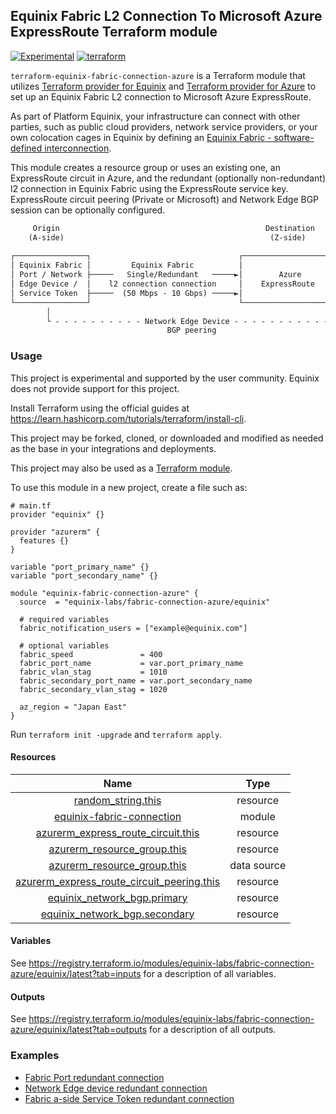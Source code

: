 ## Equinix Fabric L2 Connection To Microsoft Azure ExpressRoute Terraform module

[![Experimental](https://img.shields.io/badge/Stability-Experimental-red.svg)](https://github.com/equinix-labs/standards#about-uniform-standards)
[![terraform](https://github.com/equinix-labs/terraform-equinix-template/actions/workflows/integration.yaml/badge.svg)](https://github.com/equinix-labs/terraform-equinix-template/actions/workflows/integration.yaml)

`terraform-equinix-fabric-connection-azure` is a Terraform module that utilizes [Terraform provider for Equinix](https://registry.terraform.io/providers/equinix/equinix/latest) and [Terraform provider for Azure](https://registry.terraform.io/providers/hashicorp/azurerm/latest/docs) to set up an Equinix Fabric L2 connection to Microsoft Azure ExpressRoute.

As part of Platform Equinix, your infrastructure can connect with other parties, such as public cloud providers, network service providers, or your own colocation cages in Equinix by defining an [Equinix Fabric - software-defined interconnection](https://docs.equinix.com/en-us/Content/Interconnection/Fabric/Fabric-landing-main.htm).

This module creates a resource group or uses an existing one, an ExpressRoute circuit in Azure, and the redundant (optionally non-redundant) l2 connection in Equinix Fabric using the ExpressRoute service key. ExpressRoute circuit peering (Private or Microsoft) and Network Edge BGP session can be optionally configured.

```html
     Origin                                              Destination
    (A-side)                                              (Z-side)              ┌────────────────────────┐
                                                                                │  (Microsoft Peering)   │
┌────────────────┐                                 ┌────────────────────┐       │  Office 365 / Dynamics │──┐
│ Equinix Fabric │         Equinix Fabric          │                    │──────►│  365 / Public services │  │
│ Port / Network ├─────   Single/Redundant   ─────►│        Azure       │       └────────────────────────┘  │
│ Edge Device /  │    l2 connection connection     │    ExpressRoute    │       ┌────────────────────────┐  │
│ Service Token  ├─────  (50 Mbps - 10 Gbps) ─────►│                    │──────►│   (Private Peering)    │  │
└────────────────┘                                 └────────────────────┘       │    Virtual Networks    │──│
        │                                                                       └────────────────────────┘  │
        └ - - - - - - - - - - Network Edge Device - - - - - - - - - - - - - - - - - - - - - - - - - - - - - ┘
                                   BGP peering
```

### Usage

This project is experimental and supported by the user community. Equinix does not provide support for this project.

Install Terraform using the official guides at <https://learn.hashicorp.com/tutorials/terraform/install-cli>.

This project may be forked, cloned, or downloaded and modified as needed as the base in your integrations and deployments.

This project may also be used as a [Terraform module](https://learn.hashicorp.com/collections/terraform/modules).

To use this module in a new project, create a file such as:

```hcl
# main.tf
provider "equinix" {}

provider "azurerm" {
  features {}
}

variable "port_primary_name" {}
variable "port_secondary_name" {}

module "equinix-fabric-connection-azure" {
  source  = "equinix-labs/fabric-connection-azure/equinix"

  # required variables
  fabric_notification_users = ["example@equinix.com"]

  # optional variables
  fabric_speed               = 400
  fabric_port_name           = var.port_primary_name
  fabric_vlan_stag           = 1010
  fabric_secondary_port_name = var.port_secondary_name
  fabric_secondary_vlan_stag = 1020

  az_region = "Japan East"
}
```

Run `terraform init -upgrade` and `terraform apply`.

#### Resources

| Name | Type |
| :-----: | :------: |
| [random_string.this](https://registry.terraform.io/providers/hashicorp/random/latest/docs/resources/string) | resource |
| [equinix-fabric-connection](https://registry.terraform.io/modules/equinix-labs/fabric-connection/equinix/latest) | module |
| [azurerm_express_route_circuit.this](https://registry.terraform.io/providers/hashicorp/azurerm/latest/docs/resources/express_route_circuit) | resource |
| [azurerm_resource_group.this](https://registry.terraform.io/providers/hashicorp/azurerm/latest/docs/resources/resource_group) | resource |
| [azurerm_resource_group.this](https://registry.terraform.io/providers/hashicorp/azurerm/latest/docs/data-sources/resource_group) | data source |
| [azurerm_express_route_circuit_peering.this](https://registry.terraform.io/providers/hashicorp/azurerm/latest/docs/resources/express_route_circuit_peering) | resource |
| [equinix_network_bgp.primary](https://registry.terraform.io/providers/equinix/equinix/latest/docs/resources/equinix_network_bgp) | resource |
| [equinix_network_bgp.secondary](https://registry.terraform.io/providers/equinix/equinix/latest/docs/resources/equinix_network_bgp) | resource |

#### Variables

See <https://registry.terraform.io/modules/equinix-labs/fabric-connection-azure/equinix/latest?tab=inputs> for a description of all variables.

#### Outputs

See <https://registry.terraform.io/modules/equinix-labs/fabric-connection-azure/equinix/latest?tab=outputs> for a description of all outputs.

### Examples

- [Fabric Port redundant connection](https://registry.terraform.io/modules/equinix-labs/fabric-connection-azure/equinix/latest/examples/fabric-port-redundant-connection/)
- [Network Edge device redundant connection](https://registry.terraform.io/modules/equinix-labs/fabric-connection-azure/equinix/latest/examples/network-edge-device-redundant-connection/)
- [Fabric a-side Service Token redundant connection](https://registry.terraform.io/modules/equinix-labs/fabric-connection-azure/equinix/latest/examples/service-token-redundant-connection)
